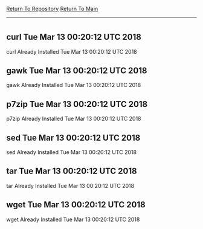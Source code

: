 [Return To Repository](https://github.com/deathbybandaid/piholeparser/)
[Return To Main](https://github.com/deathbybandaid/piholeparser/blob/master/RecentRunLogs/Mainlog.md)
____________________________________
# 
## curl Tue Mar 13 00:20:12 UTC 2018
curl Already Installed Tue Mar 13 00:20:12 UTC 2018
## gawk Tue Mar 13 00:20:12 UTC 2018
gawk Already Installed Tue Mar 13 00:20:12 UTC 2018
## p7zip Tue Mar 13 00:20:12 UTC 2018
p7zip Already Installed Tue Mar 13 00:20:12 UTC 2018
## sed Tue Mar 13 00:20:12 UTC 2018
sed Already Installed Tue Mar 13 00:20:12 UTC 2018
## tar Tue Mar 13 00:20:12 UTC 2018
tar Already Installed Tue Mar 13 00:20:12 UTC 2018
## wget Tue Mar 13 00:20:12 UTC 2018
wget Already Installed Tue Mar 13 00:20:12 UTC 2018
